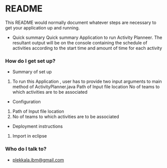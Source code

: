 # README #

This README would normally document whatever steps are necessary to get your application up and running.

* Quick summary
Quick summary Application to run Activity Planneer. The resultant output will be on the console containing the schedule of activities according to the start time and amount of time for each activity

### How do I get set up? ###

* Summary of set up
1. To run this Application , user has to provide two input arguments to main method of ActivityPlanner.java
Path of Input file location
No of teams to which activities are to be associated
* Configuration
1. Path of Input file location
2. No of teams to which activities are to be associated

* Deployment instructions
1. Import in eclipse


### Who do I talk to? ###

* plekkala.ibm@gmail.com